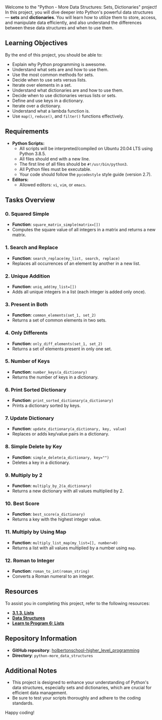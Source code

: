 
Welcome to the "Python - More Data Structures: Sets, Dictionaries" project! In this project, you will dive deeper into Python's powerful data structures — **sets** and **dictionaries**. You will learn how to utilize them to store, access, and manipulate data efficiently, and also understand the differences between these data structures and when to use them.

## Learning Objectives

By the end of this project, you should be able to:

- Explain why Python programming is awesome.
- Understand what sets are and how to use them.
- Use the most common methods for sets.
- Decide when to use sets versus lists.
- Iterate over elements in a set.
- Understand what dictionaries are and how to use them.
- Decide when to use dictionaries versus lists or sets.
- Define and use keys in a dictionary.
- Iterate over a dictionary.
- Understand what a lambda function is.
- Use `map()`, `reduce()`, and `filter()` functions effectively.

## Requirements

- **Python Scripts:**
  - All scripts will be interpreted/compiled on Ubuntu 20.04 LTS using Python 3.8.5.
  - All files should end with a new line.
  - The first line of all files should be `#!/usr/bin/python3`.
  - All Python files must be executable.
  - Your code should follow the `pycodestyle` style guide (version 2.7).
- **Editors:**
  - Allowed editors: `vi`, `vim`, or `emacs`.

## Tasks Overview

### 0. Squared Simple
- **Function**: `square_matrix_simple(matrix=[])`
- Computes the square value of all integers in a matrix and returns a new matrix.

### 1. Search and Replace
- **Function**: `search_replace(my_list, search, replace)`
- Replaces all occurrences of an element by another in a new list.

### 2. Unique Addition
- **Function**: `uniq_add(my_list=[])`
- Adds all unique integers in a list (each integer is added only once).

### 3. Present in Both
- **Function**: `common_elements(set_1, set_2)`
- Returns a set of common elements in two sets.

### 4. Only Differents
- **Function**: `only_diff_elements(set_1, set_2)`
- Returns a set of elements present in only one set.

### 5. Number of Keys
- **Function**: `number_keys(a_dictionary)`
- Returns the number of keys in a dictionary.

### 6. Print Sorted Dictionary
- **Function**: `print_sorted_dictionary(a_dictionary)`
- Prints a dictionary sorted by keys.

### 7. Update Dictionary
- **Function**: `update_dictionary(a_dictionary, key, value)`
- Replaces or adds key/value pairs in a dictionary.

### 8. Simple Delete by Key
- **Function**: `simple_delete(a_dictionary, key="")`
- Deletes a key in a dictionary.

### 9. Multiply by 2
- **Function**: `multiply_by_2(a_dictionary)`
- Returns a new dictionary with all values multiplied by 2.

### 10. Best Score
- **Function**: `best_score(a_dictionary)`
- Returns a key with the highest integer value.

### 11. Multiply by Using Map
- **Function**: `multiply_list_map(my_list=[], number=0)`
- Returns a list with all values multiplied by a number using `map`.

### 12. Roman to Integer
- **Function**: `roman_to_int(roman_string)`
- Converts a Roman numeral to an integer.

## Resources

To assist you in completing this project, refer to the following resources:

- **[3.1.3. Lists](https://docs.python.org/3/tutorial/introduction.html#lists)**
- **[Data Structures](https://docs.python.org/3/tutorial/datastructures.html)**
- **[Learn to Program 6: Lists](https://www.youtube.com/watch?v=ohCDWZgNIU0)**

## Repository Information

- **GitHub repository**: [holbertonschool-higher_level_programming](https://github.com/holbertonschool-higher_level_programming)
- **Directory**: `python-more_data_structures`

## Additional Notes

- This project is designed to enhance your understanding of Python's data structures, especially sets and dictionaries, which are crucial for efficient data management.
- Be sure to test your scripts thoroughly and adhere to the coding standards.

Happy coding!
